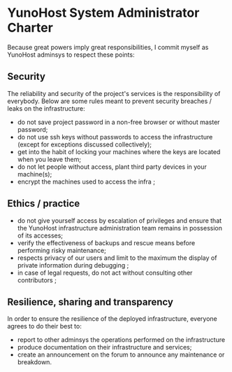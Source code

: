 # YunoHost System Administrator Charter

Because great powers imply great responsibilities, I commit myself as YunoHost adminsys to respect these points:

## Security
The reliability and security of the project's services is the responsibility of everybody. Below are some rules meant to prevent security breaches / leaks on the infrastructure:

 * do not save project password in a non-free browser or without master password;
 * do not use ssh keys without passwords to access the infrastructure (except for exceptions discussed collectively);
 * get into the habit of locking your machines where the keys are located when you leave them;
 * do not let people without access, plant third party devices in your machine(s);
 * encrypt the machines used to access the infra ;


## Ethics / practice

 * do not give yourself access by escalation of privileges and ensure that the YunoHost infrastructure administration team remains in possession of its accesses;
 * verify the effectiveness of backups and rescue means before performing risky maintenance;
 * respects privacy of our users and limit to the maximum the display of private information during debugging ;
 * in case of legal requests, do not act without consulting other contributors ;



## Resilience, sharing and transparency
In order to ensure the resilience of the deployed infrastructure, everyone agrees to do their best to:

 * report to other adminsys the operations performed on the infrastructure
 * produce documentation on their infrastructure and services;
 * create an announcement on the forum to announce any maintenance or breakdown.
